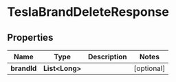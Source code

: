 

# TeslaBrandDeleteResponse


## Properties

Name | Type | Description | Notes
------------ | ------------- | ------------- | -------------
**brandId** | **List&lt;Long&gt;** |  |  [optional]



